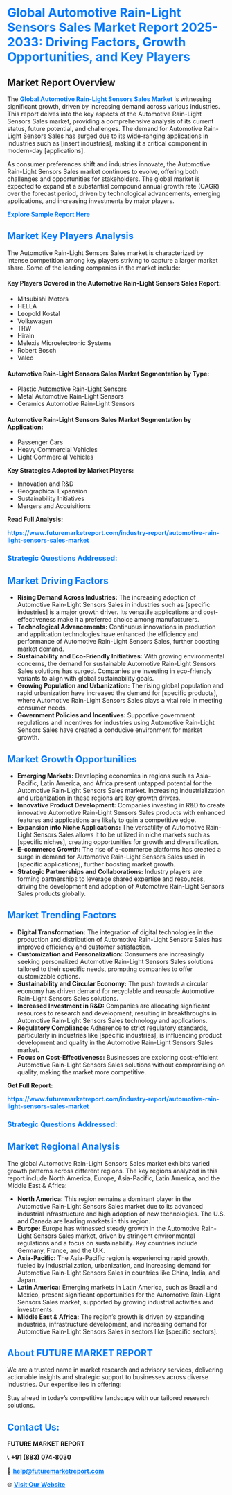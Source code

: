 <h1 style="color: #007BFF;">Global Automotive Rain-Light Sensors Sales Market Report 2025-2033: Driving Factors, Growth Opportunities, and Key Players</h1>

<section id="overview">
<h2>Market Report Overview</h2>
<p>The <a href="https://www.futuremarketreport.com/industry-report/automotive-rain-light-sensors-sales-market" style="color: #007BFF; text-decoration: none;"><strong>Global Automotive Rain-Light Sensors Sales Market</strong></a> is witnessing significant growth, driven by increasing demand across various industries. This report delves into the key aspects of the Automotive Rain-Light Sensors Sales market, providing a comprehensive analysis of its current status, future potential, and challenges. The demand for Automotive Rain-Light Sensors Sales has surged due to its wide-ranging applications in industries such as [insert industries], making it a critical component in modern-day [applications].</p>
<p>As consumer preferences shift and industries innovate, the Automotive Rain-Light Sensors Sales market continues to evolve, offering both challenges and opportunities for stakeholders. The global market is expected to expand at a substantial compound annual growth rate (CAGR) over the forecast period, driven by technological advancements, emerging applications, and increasing investments by major players.</p>
</section>

<section id="overview">
<p><a href="https://www.futuremarketreport.com/request-sample/reportId=103453" style="color: #007BFF; text-decoration: none;"><strong>Explore Sample Report Here</strong></a></p>
</section>

<section id="key-players">
<h2 style="color: #007BFF;">Market Key Players Analysis</h2>
<p>The Automotive Rain-Light Sensors Sales market is characterized by intense competition among key players striving to capture a larger market share. Some of the leading companies in the market include:</p>
<h4>Key Players Covered in the Automotive Rain-Light Sensors Sales Report:</h4>
<ul><li>Mitsubishi Motors</li><li>HELLA</li><li>Leopold Kostal</li><li>Volkswagen</li><li>TRW</li><li>Hirain</li><li>Melexis Microelectronic Systems</li><li>Robert Bosch</li><li>Valeo</li></ul>
<h4>Automotive Rain-Light Sensors Sales Market Segmentation by Type:</h4>
<ul><li>Plastic Automotive Rain-Light Sensors</li><li>Metal Automotive Rain-Light Sensors</li><li>Ceramics Automotive Rain-Light Sensors</li></ul>

<h4>Automotive Rain-Light Sensors Sales Market Segmentation by Application:</h4>
<ul><li>Passenger Cars</li><li>Heavy Commercial Vehicles</li><li>Light Commercial Vehicles</li></ul>
<p><strong>Key Strategies Adopted by Market Players:</strong></p>
<ul>
<li>Innovation and R&D</li>
<li>Geographical Expansion</li>
<li>Sustainability Initiatives</li>
<li>Mergers and Acquisitions</li>
</ul>
</section>

<section>
<p><strong>Read Full Analysis: </strong></p><a href="https://www.futuremarketreport.com/industry-report/automotive-rain-light-sensors-sales-market" style="color: #007BFF; text-decoration: none;"><strong>https://www.futuremarketreport.com/industry-report/automotive-rain-light-sensors-sales-market</strong></a>
<h3 style="color: #007BFF;">Strategic Questions Addressed:</h3>
</section>

<section id="driving-factors">
<h2 style="color: #007BFF;">Market Driving Factors</h2>
<ul>
<li><strong>Rising Demand Across Industries:</strong> The increasing adoption of Automotive Rain-Light Sensors Sales in industries such as [specific industries] is a major growth driver. Its versatile applications and cost-effectiveness make it a preferred choice among manufacturers.</li>
<li><strong>Technological Advancements:</strong> Continuous innovations in production and application technologies have enhanced the efficiency and performance of Automotive Rain-Light Sensors Sales, further boosting market demand.</li>
<li><strong>Sustainability and Eco-Friendly Initiatives:</strong> With growing environmental concerns, the demand for sustainable Automotive Rain-Light Sensors Sales solutions has surged. Companies are investing in eco-friendly variants to align with global sustainability goals.</li>
<li><strong>Growing Population and Urbanization:</strong> The rising global population and rapid urbanization have increased the demand for [specific products], where Automotive Rain-Light Sensors Sales plays a vital role in meeting consumer needs.</li>
<li><strong>Government Policies and Incentives:</strong> Supportive government regulations and incentives for industries using Automotive Rain-Light Sensors Sales have created a conducive environment for market growth.</li>
</ul>
</section>

<section id="growth-opportunities">
<h2 style="color: #007BFF;">Market Growth Opportunities</h2>
<ul>
<li><strong>Emerging Markets:</strong> Developing economies in regions such as Asia-Pacific, Latin America, and Africa present untapped potential for the Automotive Rain-Light Sensors Sales market. Increasing industrialization and urbanization in these regions are key growth drivers.</li>
<li><strong>Innovative Product Development:</strong> Companies investing in R&D to create innovative Automotive Rain-Light Sensors Sales products with enhanced features and applications are likely to gain a competitive edge.</li>
<li><strong>Expansion into Niche Applications:</strong> The versatility of Automotive Rain-Light Sensors Sales allows it to be utilized in niche markets such as [specific niches], creating opportunities for growth and diversification.</li>
<li><strong>E-commerce Growth:</strong> The rise of e-commerce platforms has created a surge in demand for Automotive Rain-Light Sensors Sales used in [specific applications], further boosting market growth.</li>
<li><strong>Strategic Partnerships and Collaborations:</strong> Industry players are forming partnerships to leverage shared expertise and resources, driving the development and adoption of Automotive Rain-Light Sensors Sales products globally.</li>
</ul>
</section>

<section id="trending-factors">
<h2 style="color: #007BFF;">Market Trending Factors</h2>
<ul>
<li><strong>Digital Transformation:</strong> The integration of digital technologies in the production and distribution of Automotive Rain-Light Sensors Sales has improved efficiency and customer satisfaction.</li>
<li><strong>Customization and Personalization:</strong> Consumers are increasingly seeking personalized Automotive Rain-Light Sensors Sales solutions tailored to their specific needs, prompting companies to offer customizable options.</li>
<li><strong>Sustainability and Circular Economy:</strong> The push towards a circular economy has driven demand for recyclable and reusable Automotive Rain-Light Sensors Sales solutions.</li>
<li><strong>Increased Investment in R&D:</strong> Companies are allocating significant resources to research and development, resulting in breakthroughs in Automotive Rain-Light Sensors Sales technology and applications.</li>
<li><strong>Regulatory Compliance:</strong> Adherence to strict regulatory standards, particularly in industries like [specific industries], is influencing product development and quality in the Automotive Rain-Light Sensors Sales market.</li>
<li><strong>Focus on Cost-Effectiveness:</strong> Businesses are exploring cost-efficient Automotive Rain-Light Sensors Sales solutions without compromising on quality, making the market more competitive.</li>
</ul>
</section>

<section>
<p><strong>Get Full Report: </strong></p><a href="https://www.futuremarketreport.com/industry-report/automotive-rain-light-sensors-sales-market" style="color: #007BFF; text-decoration: none;"><strong>https://www.futuremarketreport.com/industry-report/automotive-rain-light-sensors-sales-market</strong></a>
<h3 style="color: #007BFF;">Strategic Questions Addressed:</h3>
</section>


<section id="regional-analysis">
<h2 style="color: #007BFF;">Market Regional Analysis</h2>
<p>The global Automotive Rain-Light Sensors Sales market exhibits varied growth patterns across different regions. The key regions analyzed in this report include North America, Europe, Asia-Pacific, Latin America, and the Middle East & Africa:</p>
<ul>
<li><strong>North America:</strong> This region remains a dominant player in the Automotive Rain-Light Sensors Sales market due to its advanced industrial infrastructure and high adoption of new technologies. The U.S. and Canada are leading markets in this region.</li>
<li><strong>Europe:</strong> Europe has witnessed steady growth in the Automotive Rain-Light Sensors Sales market, driven by stringent environmental regulations and a focus on sustainability. Key countries include Germany, France, and the U.K.</li>
<li><strong>Asia-Pacific:</strong> The Asia-Pacific region is experiencing rapid growth, fueled by industrialization, urbanization, and increasing demand for Automotive Rain-Light Sensors Sales in countries like China, India, and Japan.</li>
<li><strong>Latin America:</strong> Emerging markets in Latin America, such as Brazil and Mexico, present significant opportunities for the Automotive Rain-Light Sensors Sales market, supported by growing industrial activities and investments.</li>
<li><strong>Middle East & Africa:</strong> The region’s growth is driven by expanding industries, infrastructure development, and increasing demand for Automotive Rain-Light Sensors Sales in sectors like [specific sectors].</li>
</ul>
</section>

<footer>
<h2 style="color: #007BFF;">About FUTURE MARKET REPORT</h2>
<p>We are a trusted name in market research and advisory services, delivering actionable insights and strategic support to businesses across diverse industries. Our expertise lies in offering:</p>

<p>Stay ahead in today’s competitive landscape with our tailored research solutions.</p>

<h2 style="color: #007BFF;">Contact Us:</h2>
<p><strong>FUTURE MARKET REPORT</strong></p>
<p>📞 <strong>+91 (883) 074-8030</strong></p>
<p>📧 <strong><a href="mailto:help@futuremarketreport.com" style="color: #007BFF;">help@futuremarketreport.com</a></strong></p>
<p>🌐 <strong><a href="https://www.futuremarketreport.com/" style="color: #007BFF;">Visit Our Website</a></strong></p>
</footer>